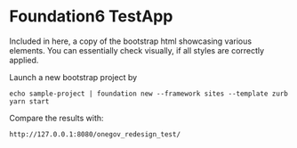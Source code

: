 # Foundation6 TestApp

Included in here, a copy of the bootstrap html showcasing various elements. You can essentially check visually,
if all styles are correctly applied.  

Launch a new bootstrap project by

    echo sample-project | foundation new --framework sites --template zurb
    yarn start
    
Compare the results with:

    http://127.0.0.1:8080/onegov_redesign_test/
